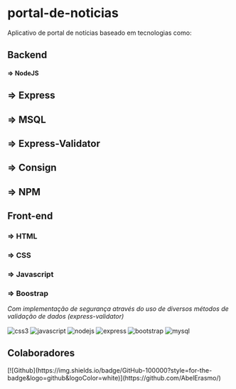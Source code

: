 # portal-de-noticias

Aplicativo de portal de notícias baseado em tecnologias como:
## Backend
   #### => NodeJS
   ## => Express
   ## => MSQL
   ## => Express-Validator
   ## => Consign
   ## => NPM

 ## Front-end
   ### => HTML
   ### => CSS
   ### => Javascript
   ### => Boostrap
 
<i>Com implementação de segurança através do uso de diversos métodos de validação de dados (express-validator)</i>

 <div style="display: inline-block">
    <img align="center" alt="css3" src="https://img.shields.io/badge/CSS3-1572B6?style=for-the-badge&logo=css3&logoColor=white" />
    <img align="center" alt="javascript" src="https://img.shields.io/badge/JavaScript-F7DF1E?style=for-the-badge&logo=javascript&logoColor=black" />
    <img align="center" alt="nodejs" src="https://img.shields.io/badge/Node.js-43853D?style=for-the-badge&logo=node.js&logoColor=white" />
    <img align="center" alt="express" src="https://img.shields.io/badge/Express.js-404D59?style=for-the-badge" />
    <img align="center" alt="bootstrap" src="https://img.shields.io/badge/Bootstrap-563D7C?style=for-the-badge&logo=bootstrap&logoColor=white" />
    <img align="center" alt="mysql" src="https://img.shields.io/badge/MySQL-00000F?style=for-the-badge&logo=mysql&logoColor=white" />
</div>

<h2>Colaboradores</h2>
[![Github](https://img.shields.io/badge/GitHub-100000?style=for-the-badge&logo=github&logoColor=white)](https://github.com/AbelErasmo/)
